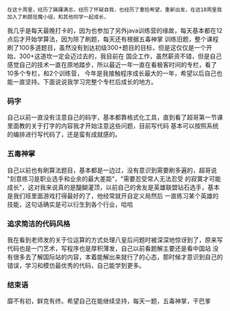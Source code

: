     在这十周里，经历了踌躇满志，经历了怀疑自我，也经历了重拾希望，重新出发，在这10周里我加入了刷题狂魔小组，和其他同学一起成长，
我几乎是每天最晚打卡的，因为也参加了另外java训练营的缘故，每天基本都在12点后才开始学算法，因为除了刷题，每天还有根据五毒神掌
训练旧题，整个课程刷了100多道题目，虽然没有到达初级300+题目的目标，但是这仅仅是一个开始，300+这道坎一定会迈过去的，我目前在
国企工作，虽然薪资不错，但是自己感觉自己的技术一直在原地踏步，所以最近一年一直在看极客时间的专栏，看了10多个专栏，和2个训练营，
今年是我接触程序成长最大的一年，希望以后自己也能一直坚持。下面说说我学习完整个专栏后成长的地方。
### 码字
自己以前一直没有注意自己的码字，基本都靠格式化工具，直到看了超哥第一节课里面教的关于打字的内容我才开始注意这些问题，目前写代码
基本可以按照系统的编排进行写代码了，还是蛮有成就感的。
### 五毒神掌
自己以前也有刷算法题目，基本都是一边过，没有意识到需要刷多遍的，超哥说 "刻意练习是职业选手和业余的最大差距"，"需要忍受常人无法忍受
的寂寞才可能成长"，这对我来说真的是醍醐灌顶，以前自己的舍友是英雄联盟钻石选手，基本是我们班里面游戏打得最好的了，他经常就开自定义局然后
一直练习某个英雄的技能，这句话确实是可以衍生到各个行业，哈哈
### 追求简洁的代码风格
我在看到老师发的关于位运算的方式处理八皇后问题时被深深地惊讶到了，原来写代码也是一门艺术，写程序也是厚积薄发，自己以前看题解主要还是看中国站
没有很多去了解国际站的内容，本着能解出来就行了的心态，那时候才意识到自己的错误，学习和模仿最优秀的代码，自己能学到更多。
### 结束语
靡不有初，鲜克有终。希望自己在能继续坚持，每天一题，五毒神掌，干巴爹
